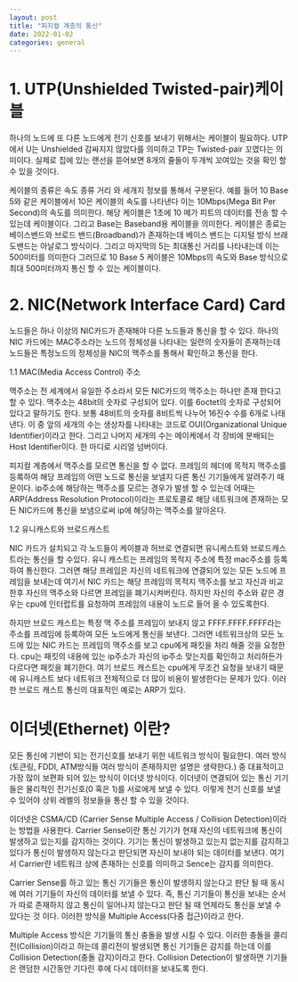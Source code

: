 ```yaml
---
layout: post
title: "피지컬 계층의 통신"
date: 2022-01-02
categories: general
---
```


# 1. UTP(Unshielded Twisted-pair)케이블
하나의 노드에 또 다른 노드에게 전기 신호를 보내기 위해서는 케이블이 필요하다. UTP에서 U는 Unshielded 감싸지지 않았다를 의미하고 TP는 Twisted-pair 꼬였다는 의미이다. 실제로 집에 있는 랜선을 뜯어보면 8개의 줄들이 두개씩 꼬여있는 것을 확인 할 수 있을 것이다. 

케이블의 종류은 속도 종류 거리 와 세개지 정보를 통해서 구분된다. 예를 들어 10 Base 5와 같은 케이블에서 10은 케이블의 속도를 나타낸다 이는 10Mbps(Mega Bit Per Second)의 속도를 의미한다. 해당 케이블은 1초에 10 메가 피트의 데이터를 전송 할 수 있는데 케이블이다. 그리고 Base는 Baseband용 케이블을 의미한다. 케이블은 종료는 베이스밴드와 브로드 밴드(Broadband)가 존재하는데 베이스 밴드는 디지털 방식 브래도밴드는 아날로그 방식이다. 그리고 마지막의 5는 최대통신 거리를 나타내는데 이는 500미터를 의미한다 그러므로 10 Base 5 케이블은 10Mbps의 속도와 Base 방식으로 최대 500미터까지 통신 할 수 있는 케이블이다.


# 2. NIC(Network Interface Card) Card

노드들은 하나 이상의 NIC카드가 존재해야 다른 노드들과 통신을 할 수 있다. 하나의 NIC 카드에는 MAC주소라는 노드의 정체성을 나타내는 일련의 숫자들이 존재하는데 노드들은 특정노드의 정체성을 NIC의 맥주소를 통해서 확인하고 통신을 한다.

1.1 MAC(Media Access Control) 주소

맥주소는 전 세계에서 유일한 주소라서 모든 NIC카드의 맥주소는 하나만 존재 한다고 할 수 있다. 맥주소는 48bit의 숫자로 구성되어 있다. 이를 6octet의 숫자로 구성되어 있다고 말하기도 한다. 보통 48비트의 숫자를 8비트씩 나누어 16진수 수를 6개로 나태낸다. 이 중 앞의 세개의 수는 생상자를 나타내는 코드로 OUI(Organizational Unique Identifier)이라고 한다. 그리고 나머지 세개의 수는 메이케에서 각 장비에 분배되는 Host Identifier이다. 한 마디로 시리얼 넘버이다.

피지컬 계층에서 맥주소를 모르면 통신을 할 수 없다. 프레임의 헤더에 목적지 맥주소를 등록하여 해당 프레임의 어떤 노드로 통신을 보낼지 다른 통신 기기들에게 알려주기 때문이다. ip주소에 해당하는 맥주소를 모르는 경우가 발생 할 수 있는데 어때는 ARP(Address Resolution Protocol)이라는 프로토콜로 해당 네트워크에 존재하는 모든 NIC카드에 통신을 보냄으로써 ip에 해당하는 맥주소를 알아온다.

1.2 유니캐스트와 브로드캐스트 

NIC 카드가 설치되고 각 노드들이 케이블과 허브로 연결되면 유니케스트와 브로드캐스트라는 통신을 할 수있다. 유니 캐스트는 프레임의 목적지 주소에 특정 mac주소를 등록하여 통신한다. 그러면 해당 프레임은 자신의 네트워크에 연결되어 있는 모든 노드에 프레임을 보내는데 여기서 NIC 카드는 해당 프레임의 목적지 맥주소를 보고 자신과 비교한후 자신의 맥주소와 다르면 프레임을 폐기시켜버린다. 하지만 자신의 주소와 같은 경우는 cpu에 인터럽트를 요청하여 프레임의 내용이 노드로 들어 올 수 있도록한다. 

하지만 브로드 캐스트는 특정 맥 주소를 프레임이 보내지 않고 FFFF.FFFF.FFFF라는 주소를 프레임에 등록하여 모든 노드에게 통신을 보낸다. 그러면 네트워크상의 모든 노드에 있는 NIC 카드는 프레임의 맥주소를 보고 cpu에게 패킷을 처리 해줄 것을 요청한다. cpu는 패킷의 내용에 있는 ip주소가 자신의 ip주소 맞는지를 확인하고 처리하든가 다르다면 패킷을 폐기한다. 여기 브로드 캐스트는 cpu에게 무조건 요청을 보내기 때문에 유니캐스트 보다 네트워크 전체적으로 더 많이 비용이 발생한다는 문제가 있다. 이러한 브로드 캐스트 통신의 대표적인 예로는 ARP가 있다.

# 이더넷(Ethernet) 이란?

모든 통신에 기반이 되는 전기신호를 보내기 위한 네트워크 방식이 필요한다. 여러 방식(토큰링, FDDI, ATM방식들 여러 방식이 존재하지만 설명은 생략한다.) 중 대표적이고 가장 많이 보편화 되어 있는 방식이 이더넷 방식이다. 이더넷이 연결되어 있는 통신 기기들은 물리적인 전기신호(0 혹은 1)를 서로에게 보낼 수 있다. 이렇게 전기 신호를 보낼 수 있어야 상위 레벨의 정보들을 통신 할 수 있을 것이다.

이더넷은 CSMA/CD (Carrier Sense Multiple Access / Collision Detection)이라는 방법을 사용한다. Carrier Sense이란 통신 기기가 현재 자신의 네트워크에 통신이 발생하고 있는지를 감지하는 것이다. 기기는 통신이 발생하고 있는지 없는지를 감지하고 있다가 통신이 발생하지 않는다고 판단되면 자신이 보내야 되는 데이터를 보낸다. 여기서 Carrier란 네트워크 상에 존재하는 신호를 의미하고 Sence는 감지를 의미한다.

Carrier Sense를 하고 있는 통신 기기들은 통신이 발생하지 않는다고 판단 될 때 동시에 여러 기기들이 자신의 데이터를 보낼 수 있다. 즉, 통신 기기들이 통신을 보내는 순서가 따로 존재하지 않고 통신이 일어나지 않는다고 판단 될 때 언제라도 통신을 보낼 수 있다는 것 이다. 이러한 방식을 Multiple Access(다중 접근)이라고 한다.

Multiple Access 방식은 기기들의 통신 충돌을 발생 시킬 수 있다. 이러한 충돌을 콜리전(Collision)이라고 하는데 콜리전이 발생되면 통신 기기들은 감지를 하는데 이를 Collision Detection(충돌 감지)이라고 한다. Collision Detection이 발생하면 기기들은 랜덤한 시간동안 기다린 후에 다시 데이터을 보내도록 한다.





